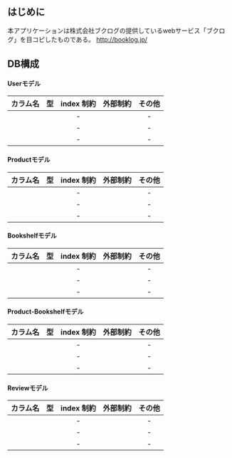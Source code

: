 ## はじめに
本アプリケーションは株式会社ブクログの提供しているwebサービス「ブクログ」を目コピしたものである。
http://booklog.jp/

## DB構成
#### Userモデル
 | カラム名 | 型 | index 制約 | 外部制約|その他 |
  | :---------------: |:---------------:| :----------: | :----------: | :-------:|
  |||-||-|
  |||-||-|
  |||-||-|

#### Productモデル
 | カラム名 | 型 | index 制約 | 外部制約|その他 |
  | :---------------: |:---------------:| :----------: | :----------: | :-------:|
  |||-||-|
  |||-||-|
  |||-||-|

#### Bookshelfモデル
 | カラム名 | 型 | index 制約 | 外部制約|その他 |
  | :---------------: |:---------------:| :----------: | :----------: | :-------:|
  |||-||-|
  |||-||-|
  |||-||-|

#### Product-Bookshelfモデル
 | カラム名 | 型 | index 制約 | 外部制約|その他 |
  | :---------------: |:---------------:| :----------: | :----------: | :-------:|
  |||-||-|
  |||-||-|
  |||-||-|

#### Reviewモデル
 | カラム名 | 型 | index 制約 | 外部制約|その他 |
  | :---------------: |:---------------:| :----------: | :----------: | :-------:|
  |||-||-|
  |||-||-|
  |||-||-|
